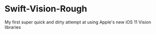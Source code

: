 # Swift-Vision-Rough
My first super quick and dirty attempt at using Apple's new iOS 11 Vision libraries
